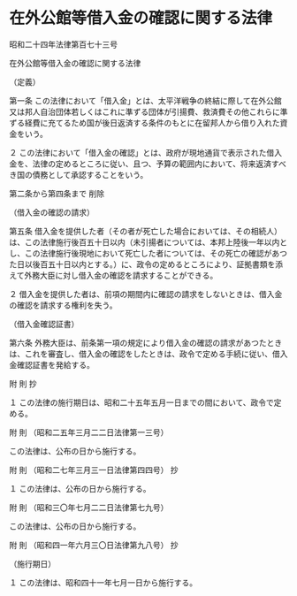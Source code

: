 # 在外公館等借入金の確認に関する法律

昭和二十四年法律第百七十三号

在外公館等借入金の確認に関する法律

（定義）

第一条 この法律において「借入金」とは、太平洋戦争の終結に際して在外公館又は邦人自治団体若しくはこれに準ずる団体が引揚費、救済費その他これらに準ずる経費に充てるため国が後日返済する条件のもとに在留邦人から借り入れた資金をいう。

２ この法律において「借入金の確認」とは、政府が現地通貨で表示された借入金を、法律の定めるところに従い、且つ、予算の範囲内において、将来返済すべき国の債務として承認することをいう。

第二条から第四条まで 削除

（借入金の確認の請求）

第五条 借入金を提供した者（その者が死亡した場合においては、その相続人）は、この法律施行後百五十日以内（未引揚者については、本邦上陸後一年以内とし、この法律施行後現地において死亡した者については、その死亡の確認があつた日以後百五十日以内とする。）に、政令の定めるところにより、証拠書類を添えて外務大臣に対し借入金の確認を請求することができる。

２ 借入金を提供した者は、前項の期間内に確認の請求をしないときは、借入金の確認を請求する権利を失う。

（借入金確認証書）

第六条 外務大臣は、前条第一項の規定により借入金の確認の請求があつたときは、これを審査し、借入金の確認をしたときは、政令で定める手続に従い、借入金確認証書を発給する。

附 則 抄

１ この法律の施行期日は、昭和二十五年五月一日までの間において、政令で定める。

附 則 （昭和二五年三月二二日法律第一三号）

この法律は、公布の日から施行する。

附 則 （昭和二七年三月三一日法律第四四号） 抄

１ この法律は、公布の日から施行する。

附 則 （昭和三〇年七月二二日法律第七九号）

この法律は、公布の日から施行する。

附 則 （昭和四一年六月三〇日法律第九八号） 抄

（施行期日）

１ この法律は、昭和四十一年七月一日から施行する。
